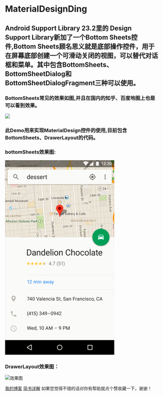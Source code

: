 # MaterialDesignDing
## Android Support Library 23.2里的 Design Support Library新加了一个Bottom Sheets控件,Bottom Sheets顾名思义就是底部操作控件，用于在屏幕底部创建一个可滑动关闭的视图，可以替代对话框和菜单。其中包含BottomSheets、BottomSheetDialog和BottomSheetDialogFragment三种可以使用。
### BottomSheets常见的效果如图,并且在国内的知乎、百度地图上也是可以看到效果。

![](https://upload-images.jianshu.io/upload_images/3485428-a4c980b8ba0ad02e?imageMogr2/auto-orient/strip%7CimageView2/2/w/387)
### 此Demo用来实现MaterialDesign控件的使用,目前包含BottomSheets、DrawerLayout的代码。
### bottomSheets效果图:

![](https://github.com/DaLongPJ/MaterialDesignDing-master/raw/master/fd39.png)  

### DrawerLayout效果图：

![效果图](http://upload-images.jianshu.io/upload_images/3485428-f448bae6615efa4c.gif?imageMogr2/auto-orient/strip)


[我的博客](https://blog.csdn.net/qq_25749749 "悬停显示")
[简书详解](https://www.jianshu.com/p/a292e1bb3832 "悬停显示") 
如果您觉得不错的话对你有帮助就点个赞收藏一下，谢谢！
